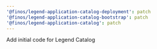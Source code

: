 ```yaml
---
'@finos/legend-application-catalog-deployment': patch
'@finos/legend-application-catalog-bootstrap': patch
'@finos/legend-application-catalog': patch
---
```


Add initial code for Legend Catalog

